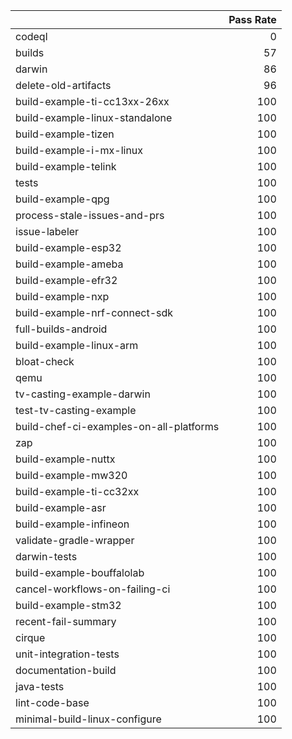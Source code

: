 |                                         |   Pass Rate |
|:----------------------------------------|------------:|
| codeql                                  |           0 |
| builds                                  |          57 |
| darwin                                  |          86 |
| delete-old-artifacts                    |          96 |
| build-example-ti-cc13xx-26xx            |         100 |
| build-example-linux-standalone          |         100 |
| build-example-tizen                     |         100 |
| build-example-i-mx-linux                |         100 |
| build-example-telink                    |         100 |
| tests                                   |         100 |
| build-example-qpg                       |         100 |
| process-stale-issues-and-prs            |         100 |
| issue-labeler                           |         100 |
| build-example-esp32                     |         100 |
| build-example-ameba                     |         100 |
| build-example-efr32                     |         100 |
| build-example-nxp                       |         100 |
| build-example-nrf-connect-sdk           |         100 |
| full-builds-android                     |         100 |
| build-example-linux-arm                 |         100 |
| bloat-check                             |         100 |
| qemu                                    |         100 |
| tv-casting-example-darwin               |         100 |
| test-tv-casting-example                 |         100 |
| build-chef-ci-examples-on-all-platforms |         100 |
| zap                                     |         100 |
| build-example-nuttx                     |         100 |
| build-example-mw320                     |         100 |
| build-example-ti-cc32xx                 |         100 |
| build-example-asr                       |         100 |
| build-example-infineon                  |         100 |
| validate-gradle-wrapper                 |         100 |
| darwin-tests                            |         100 |
| build-example-bouffalolab               |         100 |
| cancel-workflows-on-failing-ci          |         100 |
| build-example-stm32                     |         100 |
| recent-fail-summary                     |         100 |
| cirque                                  |         100 |
| unit-integration-tests                  |         100 |
| documentation-build                     |         100 |
| java-tests                              |         100 |
| lint-code-base                          |         100 |
| minimal-build-linux-configure           |         100 |